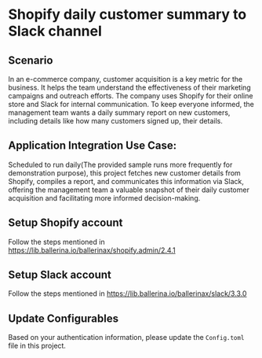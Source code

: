 # Shopify daily customer summary to Slack channel

## Scenario

In an e-commerce company, customer acquisition is a key metric for the business. It helps the team understand the effectiveness of their marketing campaigns and outreach efforts. The company uses Shopify for their online store and Slack for internal communication.
To keep everyone informed, the management team wants a daily summary report on new customers, including details like how many customers signed up, their details.

## Application Integration Use Case:

Scheduled to run daily(The provided sample runs more frequently for demonstration purpose), this project fetches new customer details from Shopify, compiles a report, and communicates this information via Slack, offering the management team a valuable snapshot of their daily customer acquisition and facilitating more informed decision-making.

## Setup Shopify account

Follow the steps mentioned in https://lib.ballerina.io/ballerinax/shopify.admin/2.4.1

## Setup Slack account

Follow the steps mentioned in https://lib.ballerina.io/ballerinax/slack/3.3.0

## Update Configurables

Based on your authentication information, please update the `Config.toml` file in this project.
